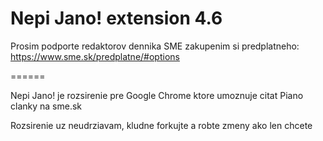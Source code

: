 Nepi Jano! extension 4.6
======

Prosim podporte redaktorov dennika SME zakupenim si predplatneho: https://www.sme.sk/predplatne/#options

======

Nepi Jano! je rozsirenie pre Google Chrome ktore umoznuje citat Piano clanky na sme.sk

Rozsirenie uz neudrziavam, kludne forkujte a robte zmeny ako len chcete

